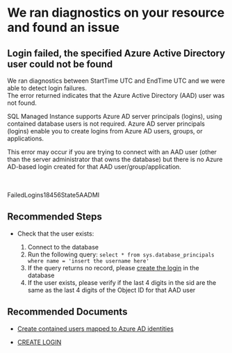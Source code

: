 <properties
	pageTitle="Login failed - the specified AAD user could not be found"
	description="Login failed because the specified AAD user could not be found"
	infoBubbleText="We ran diagnostics on your resource and found that login failed because the specified AAD user could not be found"
	service="microsoft.sql"
	resource="managedInstances"
	ms.author="vitomaz"
	authors="vitomaz-msft"
	displayOrder=""
	articleId="sql_connectivity_18456_62_aad_mi"
	diagnosticScenario="SqlMILoginError18456"
	selfHelpType="diagnostics"
	supportTopicIds=""
	resourceTags=""
	productPesIds="16259"
	cloudEnvironments="public,blackForest,fairfax,mooncake, usnat, ussec"
	ownershipId="AzureData_AzureSQLMI"
/>
# We ran diagnostics on your resource and found an issue

## **Login failed, the specified Azure Active Directory user could not be found**

<!--issueDescription-->
We ran diagnostics between <!--$StartTime-->StartTime<!--/$StartTime--> UTC and <!--$EndTime-->EndTime<!--/$EndTime--> UTC and we were able to detect login failures.
<br>
The error returned indicates that the Azure Active Directory (AAD) user was not found.  

SQL Managed Instance supports Azure AD server principals (logins), using contained database users is not required. Azure AD server principals (logins) enable you to create logins from Azure AD users, groups, or applications.  

This error may occur if you are trying to connect with an AAD user (other than the server administrator that owns the database) but there is no Azure AD-based login created for that AAD user/group/application.  
<br>

<br>

<!--$FailedLogins18456State5AADMI--> FailedLogins18456State5AADMI <!--/$FailedLogins18456State5AADMI-->
<!--/issueDescription-->

## **Recommended Steps**

* Check that the user exists:

    1. Connect to the database
    2. Run the following query: `select * from sys.database_principals where name = 'insert the username here'`
    3. If the query returns no record, please [create the login](https://docs.microsoft.com/sql/t-sql/statements/create-login-transact-sql?view=azuresqldb-mi-current#azure-sql-managed-instance) in the database
    4. If the user exists, please verify if the last 4 digits in the sid are the same as the last 4 digits of the Object ID for that AAD user


## **Recommended Documents**

* [Create contained users mapped to Azure AD identities](https://docs.microsoft.com/azure/azure-sql/database/authentication-aad-configure?tabs=azure-powershell#create-contained-users-mapped-to-azure-ad-identities)

* [CREATE LOGIN](https://docs.microsoft.com/sql/t-sql/statements/create-login-transact-sql?view=azuresqldb-mi-current#azure-sql-managed-instance)
